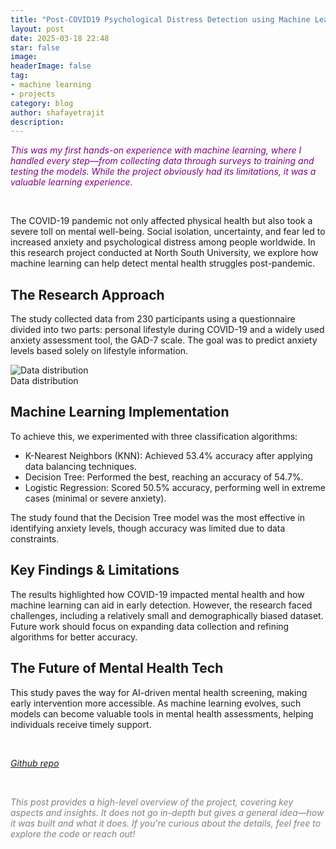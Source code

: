 ```yaml
---
title: "Post-COVID19 Psychological Distress Detection using Machine Learning Techniques"
layout: post
date: 2025-03-18 22:48
star: false
image: 
headerImage: false
tag:
- machine learning
- projects
category: blog
author: shafayetrajit
description: 
---
```


<span style="color:purple;"><em>This was my first hands-on experience with machine learning, where I handled every step—from collecting data through surveys to training and testing the models. While the project obviously had its limitations, it was a valuable learning experience.</em></span>

<br>


The COVID-19 pandemic not only affected physical health but also took a severe toll on mental well-being. Social isolation, uncertainty, and fear led to increased anxiety and psychological distress among people worldwide. In this research project conducted at North South University, we explore how machine learning can help detect mental health struggles post-pandemic.

## The Research Approach

The study collected data from 230 participants using a questionnaire divided into two parts: personal lifestyle during COVID-19 and a widely used anxiety assessment tool, the GAD-7 scale. The goal was to predict anxiety levels based solely on lifestyle information.


<img class="image" src="{{ site.url }}/assets/data-distribution-covid-mental.png" alt="Data distribution">
<figcaption class="caption">Data distribution</figcaption>


## Machine Learning Implementation

To achieve this, we experimented with three classification algorithms:

- K-Nearest Neighbors (KNN): Achieved 53.4% accuracy after applying data balancing techniques.
- Decision Tree: Performed the best, reaching an accuracy of 54.7%.
- Logistic Regression: Scored 50.5% accuracy, performing well in extreme cases (minimal or severe anxiety).

The study found that the Decision Tree model was the most effective in identifying anxiety levels, though accuracy was limited due to data constraints.

## Key Findings & Limitations

The results highlighted how COVID-19 impacted mental health and how machine learning can aid in early detection. However, the research faced challenges, including a relatively small and demographically biased dataset. Future work should focus on expanding data collection and refining algorithms for better accuracy.

## The Future of Mental Health Tech

This study paves the way for AI-driven mental health screening, making early intervention more accessible. As machine learning evolves, such models can become valuable tools in mental health assessments, helping individuals receive timely support.

<br>

*[Github repo](https://github.com/ShafayetRajit/Post-COVID19-Psychological-Distress-Detection-Using-Machine-Learning-Techniques)*


<br>

<span style="color:gray"><em>This post provides a high-level overview of the project, covering key aspects and insights. It does not go in-depth but gives a general idea&mdash;how it was built and what it does. If you're curious about the details, feel free to explore the code or reach out!</em></span>